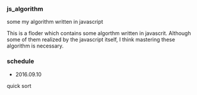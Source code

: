 ### js_algorithm
some my algorithm written in javascript

This is a floder which contains some algorthm written in javascrit. Although some of them realized by the javascript itself, I think mastering these algorithm is necessary.

### schedule

* 2016.09.10    

quick sort
